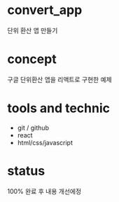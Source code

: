 # convert_app
단위 환산 앱 만들기

# concept
구글 단위환산 앱을 리액트로 구현한 예제

# tools and technic
- git / github
- react
- html/css/javascript

# status
100% 완료 후 내용 개선에정